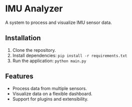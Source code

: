 # IMU Analyzer

A system to process and visualize IMU sensor data.

## Installation
1. Clone the repository.
2. Install dependencies: `pip install -r requirements.txt`
3. Run the application: `python main.py`

## Features
- Process data from multiple sensors.
- Visualize data on a flexible dashboard.
- Support for plugins and extensibility.
